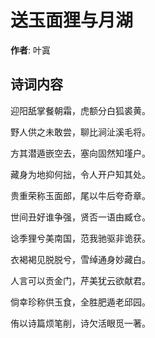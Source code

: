 # 送玉面狸与月湖

**作者**: 叶寘

## 诗词内容

迎阳舐掌餐朝霜，虎额分白狐裘黄。

野人供之未敢尝，聊比涧沚溪毛将。

方其潜遁嵌空去，塞向固然知墐户。

藏身为地抑何拙，令人开户知其处。

贵重荣称玉面郎，尾以牛后夸奇章。

世间丑好谁争强，贤否一语由臧仓。

谂季狸兮美南国，范我驰驱非诡获。

衣褐褐见脱脱兮，雪绰通身妙藏白。

人言可以贡金门，芹美犹云欲献君。

倘幸珍称供玉食，全胜肥遁老邱园。

侑以诗篇烦笔削，诗欠活眼觅一著。


